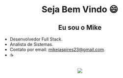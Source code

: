 <div>
<H1 align="center">Seja Bem Vindo  😄</H1>
<h2 align="center"> Eu sou o Mike </h3>
</div>

- Desenvolvedor Full Stack.
- Analista de Sistemas.
- Contato por email: mikeiaspires23@gmail.com.
- ☕
  


##
<div>
  <p align="center">
  <a href="https://skillicons.dev">
    <img src="https://skillicons.dev/icons?i=git,js,ts,react,aws,nodejs,mongodb,html,css,docker,python," />
  </a>
</p>

  </div>
  
